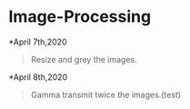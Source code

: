 # Image-Processing
*April 7th,2020
  >Resize and grey the images.
  
*April 8th,2020
  >Gamma transmit twice the images.(test)
